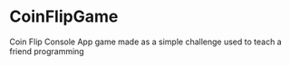 # CoinFlipGame

Coin Flip Console App game made as a simple challenge used to teach a friend programming
